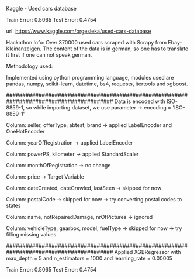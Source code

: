 Kaggle - Used cars database

Train Error: 0.5065
Test Error: 0.4754

url: https://www.kaggle.com/orgesleka/used-cars-database

Hackathon Info: Over 370000 used cars scraped with Scrapy from Ebay-Kleinanzeigen. The content of the data is in german, so one has to translate it first if one can not speak german.

Methodology used:

Implemented using python programming language, modules used are pandas, numpy, scikit-learn, datetime, bs4, requests, itertools and xgboost.

#########################################################################################
Data is encoded with ISO-8859-1, so while importing dataset, we use parameter -> encoding = 'ISO-8859-1'

Column: seller,
        offerType, 
        abtest, 
        brand -> applied LabelEncoder and OneHotEncoder

Column: yearOfRegistration -> applied LabelEncoder

Column: powerPS, 
        kilometer -> applied StandardScaler

Column: monthOfRegistration -> no change

Column: price -> Target Variable

Column: dateCreated, 
        dateCrawled, 
        lastSeen -> skipped for now

Column: postalCode -> skipped for now -> try converting postal codes to states

Column: name, 
        notRepairedDamage, 
        nrOfPictures -> ignored

Column: vehicleType, 
        gearbox, 
        model, 
        fuelType -> skipped for now -> try filling missing values

#########################################################################################
Applied XGBRegressor with max_depth = 5 and n_estimators = 1000 and learning_rate = 0.00005

Train Error: 0.5065
Test Error: 0.4754

